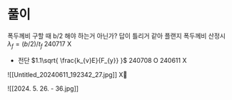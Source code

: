 # 풀이
폭두께비 구할 때 b/2 해야 하는거 아닌가?
답이 틀리거 같아 플랜지 폭두께비 산정시 $\lambda_{f}=(b/2)/t_{f}$
240717 X
- 전단 $1.1\sqrt{ \frac{k_{v}E}{F_{y}} }$
240708 O
240611 X

![[Untitled_20240611_192342_27.jpg]] X

![[2024. 5. 26. - 36.jpg]]